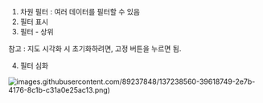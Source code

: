 1. 차원 필터 : 여러 데이터를 필터할 수 있음
2. 필터 표시 
3. 필터 - 상위 

참고 : 지도 시각화 시 초기화하려면, 고정 버튼을 누르면 됨.

4. 필터 심화

![images.githubusercontent.com/89237848/137238560-39618749-2e7b-4176-8c1b-c31a0e25ac13.png)](images.githubusercontent.com/89237848/137238560-39618749-2e7b-4176-8c1b-c31a0e25ac13.png)
